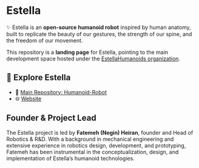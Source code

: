 # Estella  

✨ Estella is an **open-source humanoid robot** inspired by human anatomy, built to replicate the beauty of our gestures, the strength of our spine, and the freedom of our movement.  

This repository is a **landing page** for Estella, pointing to the main development space hosted under the [EstellaHumanoids organization](https://github.com/EstellaHumanoids/Humanoid-Robot).  

## 🚀 Explore Estella
- 🔗 [Main Repository: Humanoid-Robot](https://github.com/EstellaHumanoids/Humanoid-Robot)  
- 🌐 [Website](http://www.estellahumanoids.com)  

## Founder & Project Lead

The Estella project is led by **Fatemeh (Negin) Heiran**, founder and Head of Robotics & R&D. With a background in mechanical engineering and extensive experience in robotics design, development, and prototyping, Fatemeh has been instrumental in the conceptualization, design, and implementation of Estella’s humanoid technologies. 
